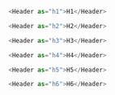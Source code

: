 ```js
<Header as="h1">H1</Header>
```

```js
<Header as="h2">H2</Header>
```

```js
<Header as="h3">H3</Header>
```

```js
<Header as="h4">H4</Header>
```

```js
<Header as="h5">H5</Header>
```

```js
<Header as="h6">H6</Header>
```
